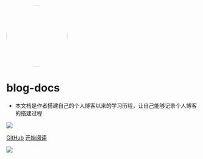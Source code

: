 <img width="160px" style="border-radius: 50%" bor src="https://p.pstatp.com/origin/pgc-image/d13a0efb044d4d2c8cb41c68aff1b0bb">

# **blog-docs**

- 本文档是作者搭建自己的个人博客以来的学习历程，让自己能够记录个人博客的搭建过程

![](https://img.shields.io/badge/%E6%91%B8%E9%B1%BC-%E7%A8%8B%E5%BA%8F%E5%91%98-green)

[GitHub](https://github.com/liuluojie/blog-docs)
[开始阅读](?id=Headline)

![](https://p.pstatp.com/origin/pgc-image/a5cb72e9a443489e80f16fe1f4805842)

